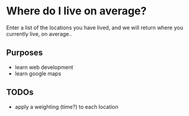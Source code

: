 # Where do I live on average?
Enter a list of the locations you have lived, and we will return where you currently live, on average..

## Purposes
- learn web development
- learn google maps 

## TODOs
- apply a weighting (time?) to each location 
